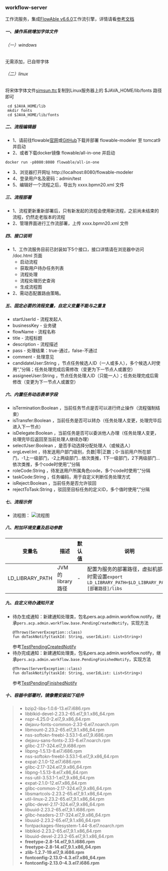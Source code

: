 ### workflow-server
工作流服务，集成[FlowAble v6.6.0](https://www.flowable.org)工作流引擎，详情请看[参考文档](https://www.flowable.org/docs/userguide/index.html)

##### 一、操作系统增加字体文件
###### （一）windows
无需添加，已自带字体
###### （二）linux
将宋体字体文件[simsun.ttc](fonts/simsun.ttc)复制到Linux服务器上的 $JAVA_HOME/lib/fonts 路径即可
```
 cd $JAVA_HOME/lib
 mkdir fonts
 cd $JAVA_HOME/lib/fonts
```

##### 二、流程编辑器
- 1、请前往flowable[官网](https://www.flowable.org)或[GitHub](https://github.com/flowable/flowable-engine/releases)下载并部署 flowable-modeler 至 tomcat9 并启动
- 2、或者下载docker镜像 flowable/all-in-one 并启动
```
docker run -p8080:8080 flowable/all-in-one
```
- 3、浏览器打开网址 http://localhost:8080/flowable-modeler 
- 4、登录用户名及密码：admin/test
- 5、编辑好一个流程之后，导出为 xxxx.bpmn20.xml 文件

##### 三、流程部署
- 1、流程更新重新部署后，只有新发起的流程会使用新流程，之前尚未结束的流程，仍然走老版本的流程
- 2、管理界面进行工作流部署，上传 xxxx.bpmn20.xml 文件

##### 四、接口说明
- 1、工作流服务目前已封装如下5个接口，接口详情请在浏览器中访问 /doc.html 页面
    - 启动流程
    - 获取用户待办任务列表
    - 流程处理
    - 流程处理历史查询
    - 生成流程图
- 2、需动态配置路由策略。

##### 五、固定必要的流程变量，自定义变量不能与之重复
- startUserId - 流程发起人
- businessKey - 业务键
- flowName - 流程名称
- title - 流程标题
- description - 流程描述
- pass - 处理结果：true-通过，false-不通过
- comment - 处理意见
- candidateUser:String ，节点任务候选人ID（一人或多人），多个候选人时使用“,”分隔；任务处理完成后需修改（变更为下一节点人或置空）
- assigneeUser:String ，节点任务处理人ID（只能一人）；任务处理完成后需修改（变更为下一节点人或置空）

##### 六、内置任务动态表单字段
- isTermination:Boolean ，当前任务节点是否可以进行终止操作（流程强制结束）
- isTransfer:Boolean ，当前任务是否可以转办（任务处理人变更，处理完毕后进入下一节点）
- isDelegate:Boolean ，当前任务是否可以委派他人办理（任务处理人变更，处理完毕后返回至当前处理人继续办理）
- selectUser:Boolean ，是否手动选择分配处理人（或候选人）
- orgLevel:Int ，待发送用户部门级别，负数|零|正数；0-当前用户所在部门，-1上一级部门，-2上两级部门...依次类推，1下一级部门，2下两级部门...依次类推，多个code时使用“,”分隔
- roleCode:String ，待发送用户所属角色code，多个code时使用“,”分隔
- taskCode:String ，任务编码，用于自定义判断任务处理方式
- isReject:Boolean ，当前任务是否允许驳回
- rejectToTask:String ，驳回至目标任务的定义ID，多个值时使用“,”分隔

##### 七、流程示例
- 流程图：
![流程图](../../doc/images/diagram.png)
  
##### 八、附加环境变量及启动参数
|    变量名    |     描述     | 默认值 |  说明  |
| ----------- | ----------- | ----- | ----- |
|LD_LIBRARY_PATH|JVM的library路径| - |配置为服务的部署路径，虚拟机部署时需设置```export LD_LIBRARY_PATH=$LD_LIBRARY_PATH:[部署路径]/libs```

##### 九、自定义待办通知开发
- 待办生成通知：新建通知处理类，包名pers.acp.admin.workflow.notify，继承```pers.acp.admin.workflow.base.PendingCreatedNotify```，实现方法
  ```
  @Throws(ServerException::class)
  fun doTaskNotify(taskId: String, userIdList: List<String>)
  ```
  参考[TestPendingCreatedNotify](src/main/kotlin/pers/acp/admin/workflow/notify/TestPendingCreatedNotify.kt)
- 待办完成通知：新建通知处理类，包名pers.acp.admin.workflow.notify，继承```pers.acp.admin.workflow.base.PendingFinishedNotify```，实现方法
  ```
  @Throws(ServerException::class)
  fun doTaskNotify(taskId: String, userIdList: List<String>)
  ```
  参考[TestPendingFinishedNotify](src/main/kotlin/pers/acp/admin/workflow/notify/TestPendingFinishedNotify.kt)

##### 十、容器中部署时，镜像需安装如下组件
> - bzip2-libs-1.0.6-13.el7.i686.rpm
> - libblkid-devel-2.23.2-65.el7_9.1.x86_64.rpm
> - nspr-4.25.0-2.el7_9.x86_64.rpm
> - dejavu-fonts-common-2.33-6.el7.noarch.rpm
> - libmount-2.23.2-65.el7_9.1.x86_64.rpm
> - nss-softokn-freebl-3.53.1-6.el7_9.i686.rpm
> - dejavu-sans-fonts-2.33-6.el7.noarch.rpm
> - glibc-2.17-324.el7_9.i686.rpm
> - libpng-1.5.13-8.el7.i686.rpm
> - nss-softokn-freebl-3.53.1-6.el7_9.x86_64.rpm
> - expat-2.1.0-12.el7.i686.rpm
> - glibc-2.17-324.el7_9.x86_64.rpm
> - libpng-1.5.13-8.el7.x86_64.rpm
> - nss-util-3.53.1-1.el7_9.x86_64.rpm
> - expat-2.1.0-12.el7.x86_64.rpm
> - glibc-common-2.17-324.el7_9.x86_64.rpm
> - libsmartcols-2.23.2-65.el7_9.1.x86_64.rpm
> - util-linux-2.23.2-65.el7_9.1.x86_64.rpm
> - glibc-devel-2.17-324.el7_9.x86_64.rpm
> - libuuid-2.23.2-65.el7_9.1.i686.rpm
> - glibc-headers-2.17-324.el7_9.x86_64.rpm
> - libuuid-2.23.2-65.el7_9.1.x86_64.rpm
> - fontpackages-filesystem-1.44-8.el7.noarch.rpm
> - libblkid-2.23.2-65.el7_9.1.x86_64.rpm
> - libuuid-devel-2.23.2-65.el7_9.1.x86_64.rpm
> - **freetype-2.8-14.el7_9.1.i686.rpm**
> - **freetype-2.8-14.el7_9.1.x86_64.rpm**
> - **zlib-1.2.7-19.el7_9.i686.rpm**
> - **fontconfig-2.13.0-4.3.el7.x86_64.rpm**
> - **fontconfig-2.13.0-4.3.el7.i686.rpm**